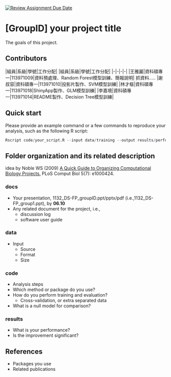 [![Review Assignment Due Date](https://classroom.github.com/assets/deadline-readme-button-22041afd0340ce965d47ae6ef1cefeee28c7c493a6346c4f15d667ab976d596c.svg)](https://classroom.github.com/a/ZXf3Hbkv)
# [GroupID] your project title
The goals of this project.

## Contributors
|組員|系級|學號|工作分配|
|組員|系級|學號|工作分配|
|-|-|-|-|
|王雅麗|資科碩專一|113971009|資料預處理、Random Forest模型訓練、簡報說明| 抓資料.....
|謝叔容|資科碩專一|113971010|投影片製作、SVM模型訓練|
|林才樞|資科碩專一|113971018|ShinyApp製作、GLM模型訓練|
|李嘉境|資科碩專一|113971014|README製作、Decision Tree模型訓練|

## Quick start
Please provide an example command or a few commands to reproduce your analysis, such as the following R script:
```R
Rscript code/your_script.R --input data/training --output results/performance.tsv
```

## Folder organization and its related description
idea by Noble WS (2009) [A Quick Guide to Organizing Computational Biology Projects.](https://journals.plos.org/ploscompbiol/article?id=10.1371/journal.pcbi.1000424) PLoS Comput Biol 5(7): e1000424.

### docs
* Your presentation, 1132_DS-FP_groupID.ppt/pptx/pdf (i.e.,1132_DS-FP_group1.ppt), by **06.10**
* Any related document for the project, i.e.,
  * discussion log
  * software user guide

### data
* Input
  * Source
  * Format
  * Size

### code
* Analysis steps
* Which method or package do you use?
* How do you perform training and evaluation?
  * Cross-validation, or extra separated data
* What is a null model for comparison?

### results
* What is your performance?
* Is the improvement significant?

## References
* Packages you use
* Related publications
